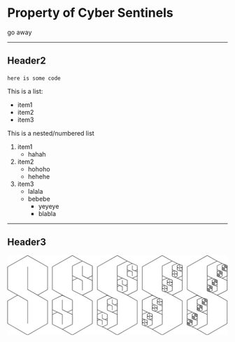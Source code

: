 # Property of Cyber Sentinels
go away

---
## Header2

`here is some code`

This is a list:
* item1
* item2
* item3

This is a nested/numbered list
1. item1
   * hahah
2. item2
   * hohoho
   * hehehe
3. item3
   * lalala
   * bebebe
     * yeyeye
     * blabla

--- 
## Header3

![Cool Picture](./Assets/coolpic.png)
